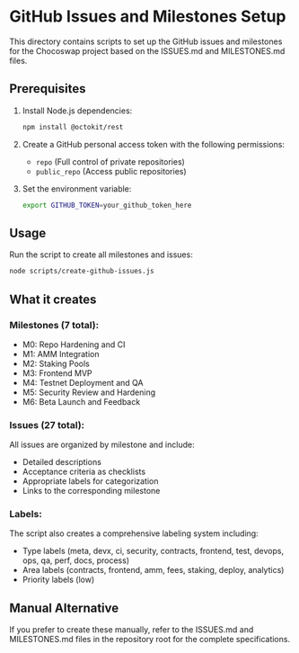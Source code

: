 # GitHub Issues and Milestones Setup

This directory contains scripts to set up the GitHub issues and milestones for the Chocoswap project based on the ISSUES.md and MILESTONES.md files.

## Prerequisites

1. Install Node.js dependencies:
   ```bash
   npm install @octokit/rest
   ```

2. Create a GitHub personal access token with the following permissions:
   - `repo` (Full control of private repositories)
   - `public_repo` (Access public repositories)

3. Set the environment variable:
   ```bash
   export GITHUB_TOKEN=your_github_token_here
   ```

## Usage

Run the script to create all milestones and issues:

```bash
node scripts/create-github-issues.js
```

## What it creates

### Milestones (7 total):
- M0: Repo Hardening and CI
- M1: AMM Integration  
- M2: Staking Pools
- M3: Frontend MVP
- M4: Testnet Deployment and QA
- M5: Security Review and Hardening
- M6: Beta Launch and Feedback

### Issues (27 total):
All issues are organized by milestone and include:
- Detailed descriptions
- Acceptance criteria as checklists
- Appropriate labels for categorization
- Links to the corresponding milestone

### Labels:
The script also creates a comprehensive labeling system including:
- Type labels (meta, devx, ci, security, contracts, frontend, test, devops, ops, qa, perf, docs, process)
- Area labels (contracts, frontend, amm, fees, staking, deploy, analytics)
- Priority labels (low)

## Manual Alternative

If you prefer to create these manually, refer to the ISSUES.md and MILESTONES.md files in the repository root for the complete specifications.